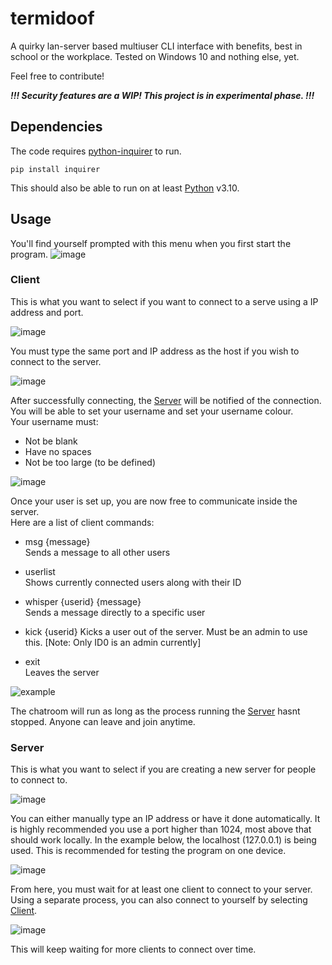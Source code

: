 # termidoof
A quirky lan-server based multiuser CLI interface with benefits, best in school or the workplace.
Tested on Windows 10 and nothing else, yet.

Feel free to contribute!

**_!!! Security features are a WIP! This project is in experimental phase. !!!_**

## Dependencies
The code requires [python-inquirer](https://github.com/magmax/python-inquirer) to run.
```
pip install inquirer
```
This should also be able to run on at least [Python](https://www.python.org/downloads/) v3.10.

## Usage

You'll find yourself prompted with this menu when you first start the program.
![image](https://user-images.githubusercontent.com/106242960/216769148-bf7c5842-b3e4-460a-9518-dd9cb95e9bbc.png)

### Client  
This is what you want to select if you want to connect to a serve using a IP address and port.

![image](https://user-images.githubusercontent.com/106242960/216770470-9d1d75ad-f5ab-47b9-b2e9-f6a3abb99ec8.png)

You must type the same port and IP address as the host if you wish to connect to the server.

![image](https://user-images.githubusercontent.com/106242960/216770549-4e14d9db-6164-4fef-8630-f7af5ab98f8f.png)

After successfully connecting, the [Server](https://github.com/televisionia/termidoof#server) will be notified of the connection. You will be able to set your username and set your username colour.  
Your username must:
* Not be blank
* Have no spaces
* Not be too large (to be defined)

![image](https://user-images.githubusercontent.com/106242960/216770841-c7699c31-f1db-4249-ba86-ca5ee7a37800.png)

Once your user is set up, you are now free to communicate inside the server.  
Here are a list of client commands:
* msg {message}  
   Sends a message to all other users
   
* userlist  
   Shows currently connected users along with their ID
   
* whisper {userid} {message}  
   Sends a message directly to a specific user
   
* kick {userid}
   Kicks a user out of the server. Must be an admin to use this.
   [Note: Only ID0 is an admin currently]
   
* exit  
   Leaves the server
   
![example](https://user-images.githubusercontent.com/106242960/216771234-965192b0-03ef-490a-afad-661b2a100614.PNG)

The chatroom will run as long as the process running the [Server](https://github.com/televisionia/termidoof#server) hasnt stopped. Anyone can leave and join anytime.

### Server  
This is what you want to select if you are creating a new server for people to connect to.

![image](https://user-images.githubusercontent.com/106242960/216769708-b8f18806-fd3a-430f-8c2b-8ce00d392681.png)

You can either manually type an IP address or have it done automatically.
It is highly recommended you use a port higher than 1024, most above that should work locally.
In the example below, the localhost (127.0.0.1) is being used. This is recommended for testing the program on one device.
 
![image](https://user-images.githubusercontent.com/106242960/216770030-a4e1ef08-614d-42d7-9246-3bf30720a681.png)

From here, you must wait for at least one client to connect to your server. Using a separate process, you can also connect to yourself by selecting [Client](https://github.com/televisionia/termidoof#client).

![image](https://user-images.githubusercontent.com/106242960/216770285-c8774752-783d-4913-a3f4-1935ea92e9d7.png)

This will keep waiting for more clients to connect over time.
